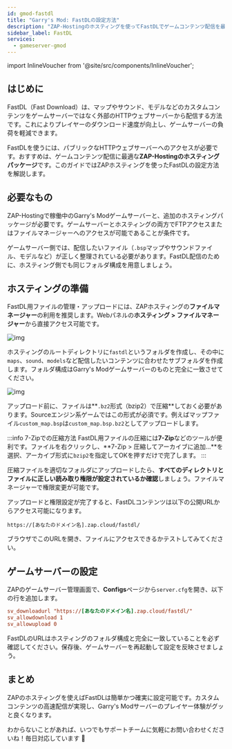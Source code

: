 ```yaml
---
id: gmod-fastdl
title: "Garry's Mod: FastDLの設定方法"
description: "ZAP-Hostingのホスティングを使ってFastDLでゲームコンテンツ配信を最適化し、ダウンロード速度アップ＆サーバー負荷軽減 → 今すぐチェック"
sidebar_label: FastDL
services:
  - gameserver-gmod
---
```


import InlineVoucher from '@site/src/components/InlineVoucher';


## はじめに

FastDL（Fast Download）は、マップやサウンド、モデルなどのカスタムコンテンツをゲームサーバーではなく外部のHTTPウェブサーバーから配信する方法です。これによりプレイヤーのダウンロード速度が向上し、ゲームサーバーの負荷を軽減できます。

FastDLを使うには、パブリックなHTTPウェブサーバーへのアクセスが必要です。おすすめは、ゲームコンテンツ配信に最適な**ZAP-Hostingのホスティングパッケージ**です。このガイドではZAPホスティングを使ったFastDLの設定方法を解説します。

<InlineVoucher />

## 必要なもの

ZAP-Hostingで稼働中のGarry's Modゲームサーバーと、追加のホスティングパッケージが必要です。ゲームサーバーとホスティングの両方でFTPアクセスまたはファイルマネージャーへのアクセスが可能であることが条件です。

ゲームサーバー側では、配信したいファイル（`.bsp`マップやサウンドファイル、モデルなど）が正しく整理されている必要があります。FastDL配信のために、ホスティング側でも同じフォルダ構成を用意しましょう。

## ホスティングの準備

FastDL用ファイルの管理・アップロードには、ZAPホスティングの**ファイルマネージャー**の利用を推奨します。Webパネルの**ホスティング > ファイルマネージャー**から直接アクセス可能です。

![img](https://screensaver01.zap-hosting.com/index.php/s/dptRwGTgL6bHXrE/preview)

ホスティングのルートディレクトリに`fastdl`というフォルダを作成し、その中に`maps`、`sound`、`models`など配信したいコンテンツに合わせたサブフォルダを作成します。フォルダ構成はGarry's Modゲームサーバーのものと完全に一致させてください。

![img](https://screensaver01.zap-hosting.com/index.php/s/beCCJPFT5si3wRZ/preview)

アップロード前に、ファイルは**`.bz2`形式（bzip2）で圧縮**しておく必要があります。Sourceエンジン系ゲームではこの形式が必須です。例えばマップファイル`custom_map.bsp`は`custom_map.bsp.bz2`としてアップロードします。

:::info 7-Zipでの圧縮方法
FastDL用ファイルの圧縮には**7-Zip**などのツールが便利です。ファイルを右クリックし、**7-Zip > 圧縮してアーカイブに追加...**を選択、アーカイブ形式に`bzip2`を指定してOKを押すだけで完了します。
:::

圧縮ファイルを適切なフォルダにアップロードしたら、**すべてのディレクトリとファイルに正しい読み取り権限が設定されているか確認**しましょう。ファイルマネージャーで権限変更が可能です。

アップロードと権限設定が完了すると、FastDLコンテンツは以下の公開URLからアクセス可能になります。

```
https://[あなたのドメイン名].zap.cloud/fastdl/
```

ブラウザでこのURLを開き、ファイルにアクセスできるかテストしてみてください。

## ゲームサーバーの設定

ZAPのゲームサーバー管理画面で、**Configs**ページから`server.cfg`を開き、以下の行を追加します。

```cfg
sv_downloadurl "https://[あなたのドメイン名].zap.cloud/fastdl/"
sv_allowdownload 1
sv_allowupload 0
```

FastDLのURLはホスティングのフォルダ構成と完全に一致していることを必ず確認してください。保存後、ゲームサーバーを再起動して設定を反映させましょう。

## まとめ

ZAPのホスティングを使えばFastDLは簡単かつ確実に設定可能です。カスタムコンテンツの高速配信が実現し、Garry's Modサーバーのプレイヤー体験がグッと良くなります。

わからないことがあれば、いつでもサポートチームに気軽にお問い合わせくださいね！毎日対応しています 🙂 

<InlineVoucher />